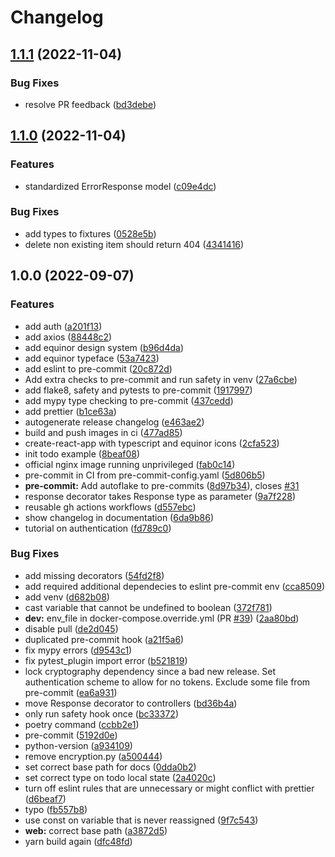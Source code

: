 # Changelog

## [1.1.1](https://github.com/equinor/template-fastapi-react/compare/v1.1.0...v1.1.1) (2022-11-04)


### Bug Fixes

* resolve PR feedback ([bd3debe](https://github.com/equinor/template-fastapi-react/commit/bd3debe820f27ebf7d892ecbda77720fc66be06b))

## [1.1.0](https://github.com/equinor/template-fastapi-react/compare/v1.0.0...v1.1.0) (2022-11-04)


### Features

* standardized ErrorResponse model ([c09e4dc](https://github.com/equinor/template-fastapi-react/commit/c09e4dccf5abd62fa05e9b1c0a577ea72d0129c4))


### Bug Fixes

* add types to fixtures ([0528e5b](https://github.com/equinor/template-fastapi-react/commit/0528e5beb9bec905cedee1db2af3b2a5248fe85d))
* delete non existing item should return 404 ([4341416](https://github.com/equinor/template-fastapi-react/commit/43414160eef1bee7ff2ea44c7c9f99e041ccc977))

## 1.0.0 (2022-09-07)


### Features

* add auth ([a201f13](https://github.com/equinor/template-fastapi-react/commit/a201f138ee5a02218b5e4b2b08b0f00f88bb5dd3))
* add axios ([88448c2](https://github.com/equinor/template-fastapi-react/commit/88448c2d52007d68651a26d46c6672369172698a))
* add equinor design system ([b96d4da](https://github.com/equinor/template-fastapi-react/commit/b96d4dae0ec65f4938d862bc8bbf079cb5950ae4))
* add equinor typeface ([53a7423](https://github.com/equinor/template-fastapi-react/commit/53a742398782a9452bc61127d62f408a840dfb5a))
* add eslint to pre-commit ([20c872d](https://github.com/equinor/template-fastapi-react/commit/20c872da056b89e038bd87c79e2fcd40bab85cf9))
* Add extra checks to pre-commit and run safety in venv ([27a6cbe](https://github.com/equinor/template-fastapi-react/commit/27a6cbe7bea4843a70947fdcf5ba73f1dd5af871))
* add flake8, safety and pytests to pre-commit ([1917997](https://github.com/equinor/template-fastapi-react/commit/1917997411b7a1f1844c3463388005576d8acc77))
* add mypy type checking to pre-commit ([437cedd](https://github.com/equinor/template-fastapi-react/commit/437cedd17cb86165448526fd8011730f4dbe03b6))
* add prettier ([b1ce63a](https://github.com/equinor/template-fastapi-react/commit/b1ce63a700471c54b75e5f58c35d0d3ccabdf0d5))
* autogenerate release changelog ([e463ae2](https://github.com/equinor/template-fastapi-react/commit/e463ae2e2694358936802e9fbf6dc3a7cfca846d))
* build and push images in ci ([477ad85](https://github.com/equinor/template-fastapi-react/commit/477ad8564bc92105b990715cc0bebeb5c7aff4d8))
* create-react-app with typescript and equinor icons ([2cfa523](https://github.com/equinor/template-fastapi-react/commit/2cfa523e2e1df8ebe0fa3b003fc6936d1bebaa13))
* init todo example ([8beaf08](https://github.com/equinor/template-fastapi-react/commit/8beaf084352f16c8715ebe6f77b40d30450d2e04))
* official nginx image running unprivileged ([fab0c14](https://github.com/equinor/template-fastapi-react/commit/fab0c1445920ae5c0cb0eb05308b6a223aed3de8))
* pre-commit in CI from pre-commit-config.yaml ([5d806b5](https://github.com/equinor/template-fastapi-react/commit/5d806b5bd1ceda039670dd3b30ef19de49519a16))
* **pre-commit:** Add autoflake to pre-commits ([8d97b34](https://github.com/equinor/template-fastapi-react/commit/8d97b34f7eeb90b00c0c5d2410b820af259ce7b1)), closes [#31](https://github.com/equinor/template-fastapi-react/issues/31)
* response decorator takes Response type as parameter ([9a7f228](https://github.com/equinor/template-fastapi-react/commit/9a7f2287f9bac7e0f68f916c37b4273dc8b95d9b))
* reusable gh actions workflows ([d557ebc](https://github.com/equinor/template-fastapi-react/commit/d557ebc8438a4b28d83d2f40d8a7aa2991db1197))
* show changelog in documentation ([6da9b86](https://github.com/equinor/template-fastapi-react/commit/6da9b86770ffca6431f16b945680a87637268497))
* tutorial on authentication ([fd789c0](https://github.com/equinor/template-fastapi-react/commit/fd789c0d7bd3dda1e1ce0ee78ee9c73c4670fe41))


### Bug Fixes

* add missing decorators ([54fd2f8](https://github.com/equinor/template-fastapi-react/commit/54fd2f8a3826d2a5bc5bbc7419cbdd83de4811f1))
* add required additional dependecies to eslint pre-commit env ([cca8509](https://github.com/equinor/template-fastapi-react/commit/cca8509bf7a4edc5c38ad5fe3a7b0812fdb95040))
* add venv ([d682b08](https://github.com/equinor/template-fastapi-react/commit/d682b0817d735547f3a3cd7391d942983cbf666c))
* cast variable that cannot be undefined to boolean ([372f781](https://github.com/equinor/template-fastapi-react/commit/372f781d805d25f2e7aaa284d3b70622989e9136))
* **dev:** env_file in docker-compose.override.yml (PR [#39](https://github.com/equinor/template-fastapi-react/issues/39)) ([2aa80bd](https://github.com/equinor/template-fastapi-react/commit/2aa80bdfc211f44d624f1cdad4f8b0844164c4bf))
* disable pull ([de2d045](https://github.com/equinor/template-fastapi-react/commit/de2d04530a511a798fb757e85cb07872f0dfb129))
* duplicated pre-commit hook ([a21f5a6](https://github.com/equinor/template-fastapi-react/commit/a21f5a69ba1ea3a10371f48071ef2de8b3d56448))
* fix mypy errors ([d9543c1](https://github.com/equinor/template-fastapi-react/commit/d9543c187859de7fad59f91b79eaa4f63a56a1c6))
* fix pytest_plugin import error ([b521819](https://github.com/equinor/template-fastapi-react/commit/b5218196028c904e6a51d9a0971d7637264c87a2))
* lock cryptography dependency since a bad new release. Set authentication scheme to allow for no tokens. Exclude some file from pre-commit ([ea6a931](https://github.com/equinor/template-fastapi-react/commit/ea6a9314482ca75d8d79c999959460b17ceec754))
* move Response decorator to controllers ([bd36b4a](https://github.com/equinor/template-fastapi-react/commit/bd36b4a316f6a2c1216584235eb5dd462f6d0707))
* only run safety hook once ([bc33372](https://github.com/equinor/template-fastapi-react/commit/bc33372bd57d7b8710cd7460f1c18c6b55c38634))
* poetry command ([ccbb2e1](https://github.com/equinor/template-fastapi-react/commit/ccbb2e10845f9cf3215e5e95fd07f21c3b108249))
* pre-commit ([5192d0e](https://github.com/equinor/template-fastapi-react/commit/5192d0e79e433cf925d0569a237a101f77b68c5b))
* python-version ([a934109](https://github.com/equinor/template-fastapi-react/commit/a9341092771e81aced0ed4481eb582785dd08113))
* remove encryption.py ([a500444](https://github.com/equinor/template-fastapi-react/commit/a500444b936bcc99bdcd73ebdc6eb9eeb5de2ac3))
* set correct base path for docs ([0dda0b2](https://github.com/equinor/template-fastapi-react/commit/0dda0b23b94155f1eb6cd194d31af1f9265ecd2b))
* set correct type on todo local state ([2a4020c](https://github.com/equinor/template-fastapi-react/commit/2a4020ce9f84affb1725f4e4b476dc1c20b67b0e))
* turn off eslint rules that are unnecessary or might conflict with prettier ([d6beaf7](https://github.com/equinor/template-fastapi-react/commit/d6beaf7426821d5bb5efd68fe6407d13ee1d38d5))
* typo ([fb557b8](https://github.com/equinor/template-fastapi-react/commit/fb557b8adb56fc0d5aa430a1d505d1066be1ed13))
* use const on variable that is never reassigned ([9f7c543](https://github.com/equinor/template-fastapi-react/commit/9f7c54304385c49123a3d436b5cce66997ab1e62))
* **web:** correct base path ([a3872d5](https://github.com/equinor/template-fastapi-react/commit/a3872d5c67f1764c28d7450e9bf4c350cc0e87b6))
* yarn build again ([dfc48fd](https://github.com/equinor/template-fastapi-react/commit/dfc48fda537d152974a9610e3263245c69346768))
